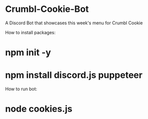 # Crumbl-Cookie-Bot
A Discord Bot that showcases this week's menu for Crumbl Cookie

How to install packages:

# npm init -y

# npm install discord.js puppeteer

How to run bot:

# node cookies.js
